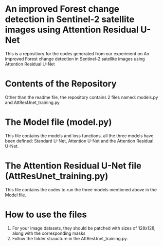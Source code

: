 # An improved Forest change detection in Sentinel-2 satellite images using Attention Residual U-Net
This is a repositiory for the codes generated from our experiment on An improved Forest change detection in Sentinel-2 satellite images using Attention Residual U-Net  

# Contents of the Repository
Other than the readme file, the repository contains 2 files named: models.py and AttResUnet_training.py

# The Model file (model.py)
This file contains the models and loss functions. all the three models have been defined: Standard U-Net, Attention U-Net and the Attention Residual U-Net.

# The Attention Residual U-Net file (AttResUnet_training.py) 
This file contains the codes to run the three models mentioned above in the Model file. 

# How to use the files
1. For your image datasets, they should be patched with sizes of 128x128, along with the corresponding masks
2. Follow the folder straucture in the AttResUnet_training.py.
